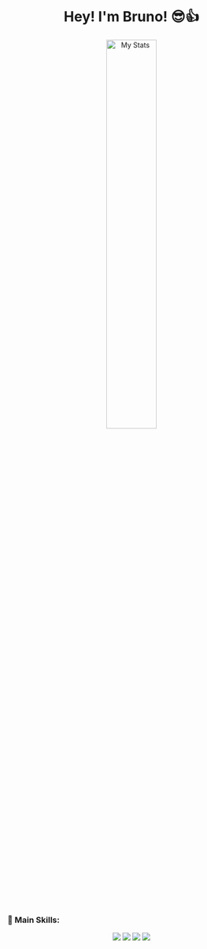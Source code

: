 <h1 align="center">Hey! I'm Bruno! 😎👍</h1>

<div align="center">
  <img alt="My Stats" width="45%" src="https://awesome-github-stats.azurewebsites.net/user-stats/silenciopz?cardType=github&theme=dark"/>
</div>

### 🚀 Main Skills:
<p align="center">
  <img src="https://img.shields.io/badge/Kotlin-Junior-%237F52FF?logo=kotlin"/>
  <img src="https://img.shields.io/badge/Android-Junior-%233DDC84?logo=android"/>
  <img src="https://img.shields.io/badge/Java-Junior-%23007396?logo=java"/>
  <img src="https://img.shields.io/badge/HTML/CSS-Junior-%23007396?logo=HTML/CSS"/>
</p>
